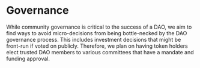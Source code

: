 # Governance

While community governance is critical to the success of a DAO, we aim to find ways to avoid micro-decisions from being bottle-necked by the DAO governance process. This includes investment decisions that might be front-run if voted on publicly. Therefore, we plan on having token holders elect trusted DAO members to various committees that have a mandate and funding approval.
